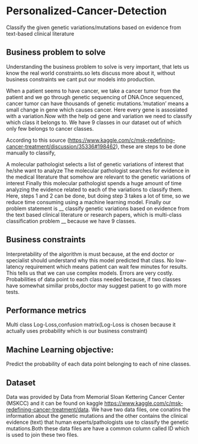 # Personalized-Cancer-Detection

Classify the given genetic variations/mutations based on evidence from text-based clinical literature

## Business problem to solve
Understanding the business problem to solve is very important, that lets us know the real world constraints.so lets discuss more about it, without business constraints we cant put our models into production.

When a patient seems to have cancer, we take a cancer tumor from the patient and we go through genetic sequencing of DNA.Once sequenced, cancer tumor can have thousands of genetic mutations.‘mutation’ means a small change in gene which causes cancer. Here every gene is assosiated with a variation.Now with the help od gene and variation we need to classify which class it belongs to. We have 9 classes in our dataset out of which only few belongs to cancer classes.

According to this source (https://www.kaggle.com/c/msk-redefining-cancer-treatment/discussion/35336#198462), these are steps to be done manually to classify,

A molecular pathologist selects a list of genetic variations of interest that he/she want to analyze
The molecular pathologist searches for evidence in the medical literature that somehow are relevant to the genetic variations of interest
Finally this molecular pathologist spends a huge amount of time analyzing the evidence related to each of the variations to classify them. Here, steps 1 and 2 can be done, but doing step 3 takes a lot of time, so we reduce time consuming using a machine learning model.
Finally our problem statement is __ classify genetic variations based on evidence from the text based clinical literature or research papers, which is multi-class classification problem __ because we have 9 classes.

## Business constraints
Interpretability of the algorithm is must because, at the end doctor or specialist should understand why this model predicted that class.
No low-latency requirement which means patient can wait few minutes for results. This tells us that we can use complex models.
Errors are very costly.
Probabilities of data point to each class needed because, if two classes have somewhat simillar probs,doctor may suggest patient to go with more tests.

## Performance metrics
Multi class Log-Loss,confusion matrix(Log-Loss is chosen because it actually uses probability which is our business constraint)

## Machine Learning objective: 
Predict the probability of each data point belonging to each of nine classes.

## Dataset
Data was provided by Data from Memorial Sloan Kettering Cancer Center (MSKCC) and it can be found on kaggle https://www.kaggle.com/c/msk-redefining-cancer-treatment/data. We have two data files, one conatins the information about the genetic mutations and the other contains the clinical evidence (text) that human experts/pathologists use to classify the genetic mutations.Both these data files are have a common column called ID which is used to join these two files.

